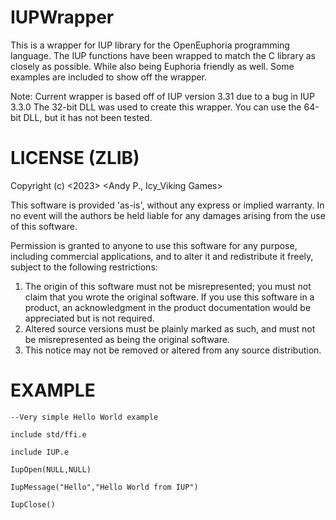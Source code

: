 # IUPWrapper

This is a wrapper for IUP library for the OpenEuphoria programming language. The IUP functions have been wrapped to match the C library as closely as possible. While also being Euphoria friendly as well. Some examples are included to show off the wrapper. 

Note: Current wrapper is based off of IUP version 3.31 due to a bug in IUP 3.3.0
The 32-bit DLL was used to create this wrapper. You can use the 64-bit DLL, but it has not been tested. 

# LICENSE (ZLIB)

Copyright (c) <2023> <Andy P., Icy_Viking Games>

This software is provided 'as-is', without any express or implied
warranty. In no event will the authors be held liable for any damages
arising from the use of this software.

Permission is granted to anyone to use this software for any purpose,
including commercial applications, and to alter it and redistribute it
freely, subject to the following restrictions:

1. The origin of this software must not be misrepresented; you must not
   claim that you wrote the original software. If you use this software
   in a product, an acknowledgment in the product documentation would be
   appreciated but is not required.
2. Altered source versions must be plainly marked as such, and must not be
   misrepresented as being the original software.
3. This notice may not be removed or altered from any source distribution.

# EXAMPLE

```euphoria
--Very simple Hello World example

include std/ffi.e

include IUP.e

IupOpen(NULL,NULL)

IupMessage("Hello","Hello World from IUP")

IupClose()
```
